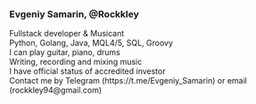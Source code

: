 <h3>Evgeniy Samarin, @Rockkley </h3>
Fullstack developer & Musicant <br>
Python, Golang, Java, MQL4/5, SQL, Groovy<br>
I can play guitar, piano, drums <br>
Writing, recording and mixing music <br>
I have official status of accredited investor<br>
Contact me by Telegram (https://t.me/Evgeniy_Samarin) or email (rockkley94@gmail.com)

